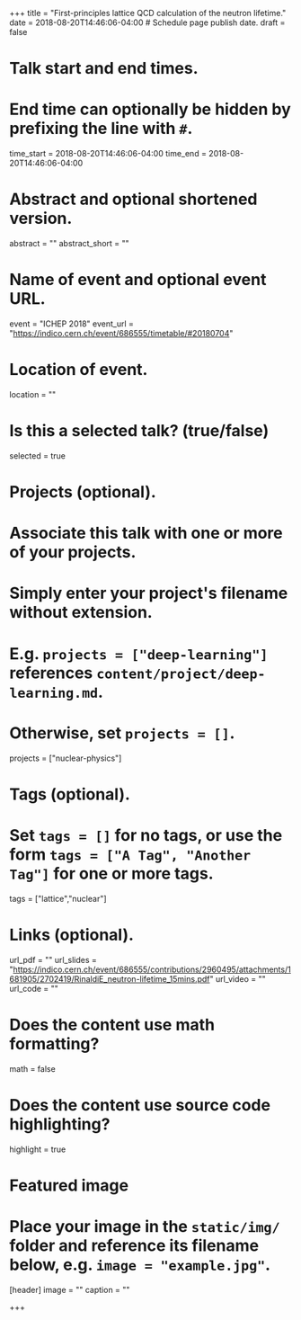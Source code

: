 +++
title = "First-principles lattice QCD calculation of the neutron lifetime."
date = 2018-08-20T14:46:06-04:00  # Schedule page publish date.
draft = false

# Talk start and end times.
#   End time can optionally be hidden by prefixing the line with `#`.
time_start = 2018-08-20T14:46:06-04:00
time_end = 2018-08-20T14:46:06-04:00

# Abstract and optional shortened version.
abstract = ""
abstract_short = ""

# Name of event and optional event URL.
event = "ICHEP 2018"
event_url = "https://indico.cern.ch/event/686555/timetable/#20180704"

# Location of event.
location = ""

# Is this a selected talk? (true/false)
selected = true

# Projects (optional).
#   Associate this talk with one or more of your projects.
#   Simply enter your project's filename without extension.
#   E.g. `projects = ["deep-learning"]` references `content/project/deep-learning.md`.
#   Otherwise, set `projects = []`.
projects = ["nuclear-physics"]

# Tags (optional).
#   Set `tags = []` for no tags, or use the form `tags = ["A Tag", "Another Tag"]` for one or more tags.
tags = ["lattice","nuclear"]

# Links (optional).
url_pdf = ""
url_slides = "https://indico.cern.ch/event/686555/contributions/2960495/attachments/1681905/2702419/RinaldiE_neutron-lifetime_15mins.pdf"
url_video = ""
url_code = ""

# Does the content use math formatting?
math = false

# Does the content use source code highlighting?
highlight = true

# Featured image
# Place your image in the `static/img/` folder and reference its filename below, e.g. `image = "example.jpg"`.
[header]
image = ""
caption = ""

+++
